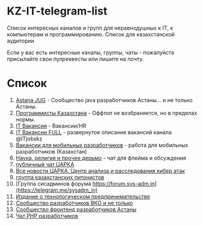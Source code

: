# KZ-IT-telegram-list

Список интересных каналов и групп для неравнодушных к IT, к компьютерам и программированию. Список для казахстанской аудитории

Если у вас есть интересные каналы, группы, чаты - пожалуйста присылайте свои пулреквесты или пишите на почту.

# Список

1. [Astana JUG](https://t.me/astanajug) - Cообщество java разработчиков Астаны... и не только Астаны.
2. [Программисты Казахстана](https://t.me/devkz) - Оффтоп не возбраняется, но в пределах нормы.
3. [IT Вакансия](https://t.me/itjobskz) - Вакансии/HR
4. [IT Вакансии FULL](https://t.me/ITjobsKZ_Full) - развернутое описание вакансий канала @ITjobskz
5. [Вакансии для мобильных разработчиков](https://t.me/mobilejobskz) - работа для мобильных разработчиков (Казахстан)
6. [Наука, религия и прочее дерьмо](https://t.me/science_and_shit) - чат для флейма и обсуждения
7. [публичный чат ЦАРКА](https://t.me/cyberseckz)
8. [Все новости ЦАРКА. Центр анализа и расследования кибер атак](https://t.me/certkznews)
9. [группа казахстанских питонистов](https://t.me/python_kz)
10. [Группа сисадминов форума https://forum.sys-adm.in](https://telegram.me/sysadm_in)
11. [Издание о технологическом предпринимательстве](https://t.me/techpreneurs)
12. [Сообщество разработчиков ВКО и не только](https://t.me/vko_devs)
13. [Сообщество фронтенд разработчиков Астаны](https://t.me/astfrontend)
14. [Чат PHP разработчиков](https://t.me/phpdevconf)
